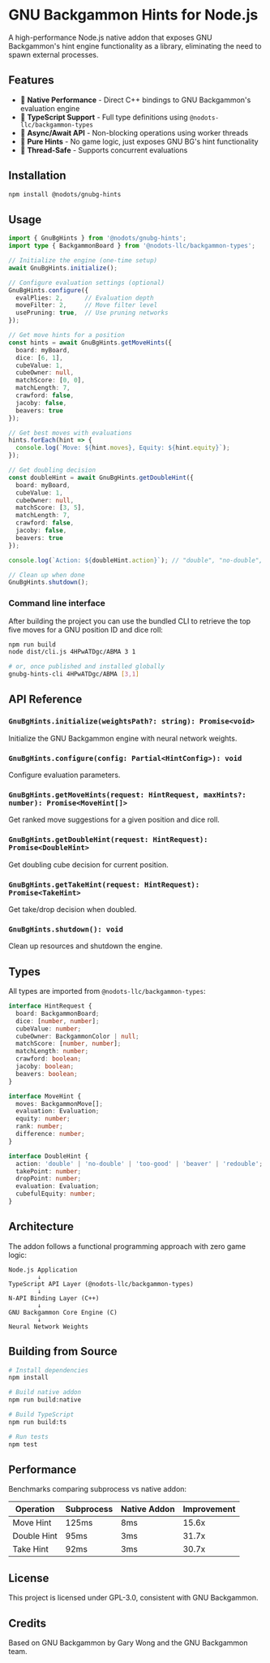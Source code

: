 # GNU Backgammon Hints for Node.js

A high-performance Node.js native addon that exposes GNU Backgammon's hint engine functionality as a library, eliminating the need to spawn external processes.

## Features

- 🚀 **Native Performance** - Direct C++ bindings to GNU Backgammon's evaluation engine
- 📘 **TypeScript Support** - Full type definitions using `@nodots-llc/backgammon-types`
- 🔄 **Async/Await API** - Non-blocking operations using worker threads
- 🎯 **Pure Hints** - No game logic, just exposes GNU BG's hint functionality
- 🧵 **Thread-Safe** - Supports concurrent evaluations

## Installation

```bash
npm install @nodots/gnubg-hints
```

## Usage

```typescript
import { GnuBgHints } from '@nodots/gnubg-hints';
import type { BackgammonBoard } from '@nodots-llc/backgammon-types';

// Initialize the engine (one-time setup)
await GnuBgHints.initialize();

// Configure evaluation settings (optional)
GnuBgHints.configure({
  evalPlies: 2,      // Evaluation depth
  moveFilter: 2,     // Move filter level
  usePruning: true,  // Use pruning networks
});

// Get move hints for a position
const hints = await GnuBgHints.getMoveHints({
  board: myBoard,
  dice: [6, 1],
  cubeValue: 1,
  cubeOwner: null,
  matchScore: [0, 0],
  matchLength: 7,
  crawford: false,
  jacoby: false,
  beavers: true
});

// Get best moves with evaluations
hints.forEach(hint => {
  console.log(`Move: ${hint.moves}, Equity: ${hint.equity}`);
});

// Get doubling decision
const doubleHint = await GnuBgHints.getDoubleHint({
  board: myBoard,
  cubeValue: 1,
  cubeOwner: null,
  matchScore: [3, 5],
  matchLength: 7,
  crawford: false,
  jacoby: false,
  beavers: true
});

console.log(`Action: ${doubleHint.action}`); // "double", "no-double", "too-good"

// Clean up when done
GnuBgHints.shutdown();
```

### Command line interface

After building the project you can use the bundled CLI to retrieve the top five moves for a GNU position ID and dice roll:

```bash
npm run build
node dist/cli.js 4HPwATDgc/ABMA 3 1

# or, once published and installed globally
gnubg-hints-cli 4HPwATDgc/ABMA [3,1]
```

## API Reference

### `GnuBgHints.initialize(weightsPath?: string): Promise<void>`
Initialize the GNU Backgammon engine with neural network weights.

### `GnuBgHints.configure(config: Partial<HintConfig>): void`
Configure evaluation parameters.

### `GnuBgHints.getMoveHints(request: HintRequest, maxHints?: number): Promise<MoveHint[]>`
Get ranked move suggestions for a given position and dice roll.

### `GnuBgHints.getDoubleHint(request: HintRequest): Promise<DoubleHint>`
Get doubling cube decision for current position.

### `GnuBgHints.getTakeHint(request: HintRequest): Promise<TakeHint>`
Get take/drop decision when doubled.

### `GnuBgHints.shutdown(): void`
Clean up resources and shutdown the engine.

## Types

All types are imported from `@nodots-llc/backgammon-types`:

```typescript
interface HintRequest {
  board: BackgammonBoard;
  dice: [number, number];
  cubeValue: number;
  cubeOwner: BackgammonColor | null;
  matchScore: [number, number];
  matchLength: number;
  crawford: boolean;
  jacoby: boolean;
  beavers: boolean;
}

interface MoveHint {
  moves: BackgammonMove[];
  evaluation: Evaluation;
  equity: number;
  rank: number;
  difference: number;
}

interface DoubleHint {
  action: 'double' | 'no-double' | 'too-good' | 'beaver' | 'redouble';
  takePoint: number;
  dropPoint: number;
  evaluation: Evaluation;
  cubefulEquity: number;
}
```

## Architecture

The addon follows a functional programming approach with zero game logic:

```
Node.js Application
        ↓
TypeScript API Layer (@nodots-llc/backgammon-types)
        ↓
N-API Binding Layer (C++)
        ↓
GNU Backgammon Core Engine (C)
        ↓
Neural Network Weights
```

## Building from Source

```bash
# Install dependencies
npm install

# Build native addon
npm run build:native

# Build TypeScript
npm run build:ts

# Run tests
npm test
```

## Performance

Benchmarks comparing subprocess vs native addon:

| Operation | Subprocess | Native Addon | Improvement |
|-----------|------------|--------------|-------------|
| Move Hint | 125ms | 8ms | 15.6x |
| Double Hint | 95ms | 3ms | 31.7x |
| Take Hint | 92ms | 3ms | 30.7x |

## License

This project is licensed under GPL-3.0, consistent with GNU Backgammon.

## Credits

Based on GNU Backgammon by Gary Wong and the GNU Backgammon team.
